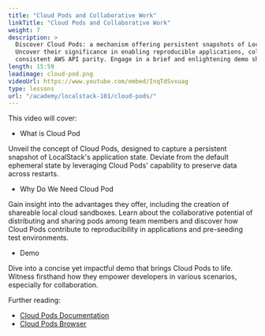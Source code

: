 ```yaml
---
title: "Cloud Pods and Collaborative Work"
linkTitle: "Cloud Pods and Collaborative Work"
weight: 7
description: >
  Discover Cloud Pods: a mechanism offering persistent snapshots of LocalStack's application state. 
  Uncover their significance in enabling reproducible applications, collaborative sandboxing, and 
  consistent AWS API parity. Engage in a brief and enlightening demo showcasing their practicality.
length: 15:59
leadimage: cloud-pod.png
videoUrl: https://www.youtube.com/embed/InqTdSvxuag
type: lessons
url: "/academy/localstack-101/cloud-pods/"
---
```


This video will cover: 

- What is Cloud Pod

Unveil the concept of Cloud Pods, designed to capture a persistent snapshot of LocalStack's application state.
Deviate from the default ephemeral state by leveraging Cloud Pods' capability to preserve data across restarts.
- Why Do We Need Cloud Pod

Gain insight into the advantages they offer, including the creation of shareable local cloud sandboxes.
Learn about the collaborative potential of distributing and sharing pods among team members and discover 
how Cloud Pods contribute to reproducibility in applications and pre-seeding test environments.
- Demo

Dive into a concise yet impactful demo that brings Cloud Pods to life.
Witness firsthand how they empower developers in various scenarios, especially for collaboration.

Further reading:

- [Cloud Pods Documentation](https://docs.localstack.cloud/user-guide/tools/cloud-pods/)
- [Cloud Pods Browser](https://docs.localstack.cloud/user-guide/web-application/cloud-pods-browser/)